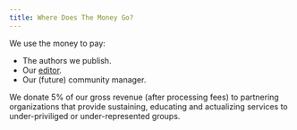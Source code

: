 ```yaml
---
title: Where Does The Money Go?
---
```

We use the money to pay:

* The authors we publish.
* Our <a href="http://twitter.com/kmanion">editor</a>.
* Our (future) community manager.

We donate 5% of our gross revenue (after processing fees) to
partnering organizations that provide sustaining, educating
and actualizing services to under-priviliged or
under-represented groups.
